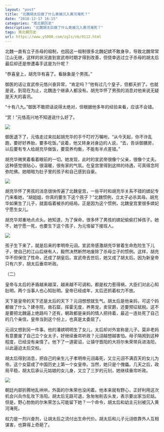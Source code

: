 ```yaml
---
layout: "post"
title: "北魏胡太后做了什么竟被沉入黄河淹死？"
date: "2018-12-17 16:15"
categories: "南北朝历史"
description: "北魏胡太后做了什么竟被沉入黄河淹死？"
tags: 南北朝历史
url: https://www.y5000.com/zgls/nb/9112.html
---
```






北魏一直有立子杀母的祖制，也因这一祖制很多北魏妃嫔不敢身孕，导致北魏常常江山无继，这样的状况直到宣武帝时期才得到改善，但侥幸逃过立子杀母的胡太后最后却还是惨遭毒手这是为什呢？

“恭喜皇上，胡充华有喜了。看脉象是个男孩。”

御医的话让宣武帝元恪兴奋异常，“肯定吗？”他有过几个皇子，但都夭折了。也就是说，到现在为止，北魏连个继承人都没有。胡充华怀了男孩的消息对他来说无疑是天大的喜讯。

“十有八九。”御医不敢把话说得太绝对，但根据他多年的经验来看，应该不会错。

“赏！”元恪高兴地不知道说什么好了。

![](https://img.y5000.com/uploads/allimg/170104/110J12134-0.jpg)

御医退下了，元恪走过来拉起胡充华的手千叮咛万嘱咐，“从今天起，你不许乱跑，要好好养胎，要多吃饭。”说着，他又转身对身边的人说，“去，告诉御膳房，以后要有专人给胡充华做饭，要营养均衡，不能有半点差错。”

胡充华微笑着看着眼前的一切。她发现，此时的宣武帝很像个父亲，很像个丈夫。这种感觉很贴心，很温暖，很有家的气氛。在皇宫里得到这样的待遇，可真得念阿弥陀佛。她暗暗为肚子里的孩子和自己感到自豪。

![](https://img.y5000.com/uploads/allimg/170104/110J15321-1.jpg)

胡充华怀了男孩的消息很快传遍了北魏皇宫，一些平时和胡充华关系不错的嫔妃专门来看她，“胡姐姐，你真的要生下这个孩子？”北魏惯例，立太子必杀其母。胡充华如果生了儿子，就面临着被杀的结局。正是因为这个惯例，北魏皇宫里很多嫔妃宁愿生女儿。

胡充华郑重地点点头。她知道，为了保命，很多怀了男孩的嫔妃偷偷打掉孩子。她不，她宁愿一死，也要生下这个孩子，为元恪留下接班人。

![](https://img.y5000.com/uploads/allimg/170104/110J13933-2.jpg)

孩子生下来了，就是后来的孝明帝元诩。宣武帝感激胡充华冒着生命危险生下儿子，使自己的江山后继有人，毅然决然断然地废除了杀母立子的惯例。这样，胡充华不但保住了性命，还成了胡皇后。宣武帝去世后，她又成了胡太后。因为新皇帝只有六岁，胡太后垂帘听政。

（二）

皇帝与太后的矛盾越来越深，越来越不可调和。都是权力惹得祸，大臣们对此心知肚明，两个当事人也心知肚明。皇帝已经成年，太后还抓着权力不放。

天下是皇帝的天下还是太后的天下？元诩想想就生气。胡太后是他亲妈，可这个妈都做了什么？建寺院，凿石窟，挥霍无度，养男宠，卖官爵，还要预征赋税。这不是要把北魏逼上绝路吗？还有，朝政都是亲妈的情人把持着，最近一连处死了自己的几个亲信，皇帝当到这个份上，也真是太委屈了。

元诩又想到另一件事。他的潘嫔明明生了女儿，太后却对外宣称是儿子。莫非老妈有意要废了自己立个女太子，好继续垂帘听政？元诩越想越害怕。母子隔阂到这种程度，已经没有亲情了。他下了一道密诏，让镇守晋阳的大将尔朱荣带兵进洛阳，以此逼迫太后交权。

胡太后得到消息，把自己的亲生儿子孝明帝元诩毒死，又立元诩不满百天的女儿为帝。这个女婴成了中国历史上第一个女皇帝。当然，她只是个傀儡。几天之后，政局平稳，胡太后承认元姑娘的女儿身，又立了三岁的元钊，她继续垂帘听政。

![](https://img.y5000.com/uploads/allimg/170104/110J11Z7-3.jpg)

朝廷内部折腾地乱哄哄，外面的尔朱荣也没闲着。他本来就有野心，正好利用这次机会兴兵作乱攻下洛阳。胡太后无路可退，急匆匆削去头发，表示要出家当尼姑。但是，野心勃勃的尔朱荣怎么可能留下她？一个命令，胡太后和幼主元钊被沉入黄河淹死。

权力是一剂兴奋剂，让胡太后之流付出生命代价。胡太后和儿子元诩依靠外人互相谋害，也算得上奇葩了。
